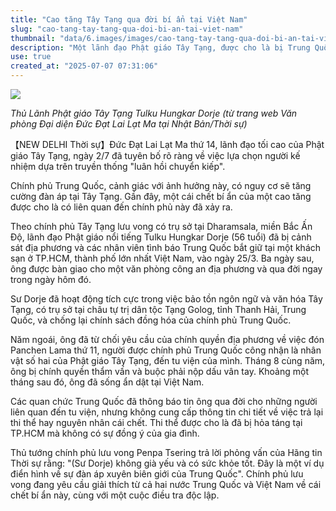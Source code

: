 ```yaml
---
title: "Cao tăng Tây Tạng qua đời bí ẩn tại Việt Nam"
slug: "cao-tang-tay-tang-qua-doi-bi-an-tai-viet-nam"
thumbnail: "data/6.images/images/cao-tang-tay-tang-qua-doi-bi-an-tai-viet-nam.webp"
description: "Một lãnh đạo Phật giáo Tây Tạng, được cho là bị Trung Quốc giam giữ tại TP.HCM, đã qua đời bí ẩn gây nghi ngờ về chính sách đàn áp xuyên biên giới."
use: true
created_at: "2025-07-07 07:31:06"
---
```


![](/images/20250707-00000012-jij-000-4-view.webp)

*Thủ Lãnh Phật giáo Tây Tạng Tulku Hungkar Dorje (từ trang web Văn phòng Đại diện Đức Đạt Lai Lạt Ma tại Nhật Bản/Thời sự)*

【NEW DELHI Thời sự】Đức Đạt Lai Lạt Ma thứ 14, lãnh đạo tối cao của Phật giáo Tây Tạng, ngày 2/7 đã tuyên bố rõ ràng về việc lựa chọn người kế nhiệm dựa trên truyền thống "luân hồi chuyển kiếp".

Chính phủ Trung Quốc, cảnh giác với ảnh hưởng này, có nguy cơ sẽ tăng cường đàn áp tại Tây Tạng. Gần đây, một cái chết bí ẩn của một cao tăng được cho là có liên quan đến chính phủ này đã xảy ra.

Theo chính phủ Tây Tạng lưu vong có trụ sở tại Dharamsala, miền Bắc Ấn Độ, lãnh đạo Phật giáo nổi tiếng Tulku Hungkar Dorje (56 tuổi) đã bị cảnh sát địa phương và các nhân viên tình báo Trung Quốc bắt giữ tại một khách sạn ở TP.HCM, thành phố lớn nhất Việt Nam, vào ngày 25/3. Ba ngày sau, ông được bàn giao cho một văn phòng công an địa phương và qua đời ngay trong ngày hôm đó.

Sư Dorje đã hoạt động tích cực trong việc bảo tồn ngôn ngữ và văn hóa Tây Tạng, có trụ sở tại châu tự trị dân tộc Tạng Golog, tỉnh Thanh Hải, Trung Quốc, và chống lại chính sách đồng hóa của chính phủ Trung Quốc.

Năm ngoái, ông đã từ chối yêu cầu của chính quyền địa phương về việc đón Panchen Lama thứ 11, người được chính phủ Trung Quốc công nhận là nhân vật số hai của Phật giáo Tây Tạng, đến tu viện của mình. Tháng 8 cùng năm, ông bị chính quyền thẩm vấn và buộc phải nộp dấu vân tay. Khoảng một tháng sau đó, ông đã sống ẩn dật tại Việt Nam.

Các quan chức Trung Quốc đã thông báo tin ông qua đời cho những người liên quan đến tu viện, nhưng không cung cấp thông tin chi tiết về việc trả lại thi thể hay nguyên nhân cái chết. Thi thể được cho là đã bị hỏa táng tại TP.HCM mà không có sự đồng ý của gia đình.

Thủ tướng chính phủ lưu vong Penpa Tsering trả lời phỏng vấn của Hãng tin Thời sự rằng: "(Sư Dorje) không già yếu và có sức khỏe tốt. Đây là một ví dụ điển hình về sự đàn áp xuyên biên giới của Trung Quốc". Chính phủ lưu vong đang yêu cầu giải thích từ cả hai nước Trung Quốc và Việt Nam về cái chết bí ẩn này, cùng với một cuộc điều tra độc lập.